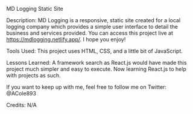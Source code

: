 MD Logging Static Site

Description:
MD Logging is a responsive, static site created for a local logging company which provides a simple user interface to detail the business and services provided. 
You can access this project live at https://mdlogging.netlify.app/. I hope you enjoy!

Tools Used:
This project uses HTML, CSS, and a little bit of JavaScript.

Lessons Learned:
A framework search as React.js would have made this project much simpler and easy to execute. Now learning React.js to help with projects as such.

If you want to keep up with me, feel free to follow me on Twitter:  @ACole893

Credits:
N/A